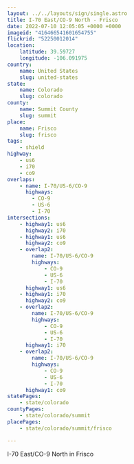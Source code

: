 ```yaml
---
layout: ../../layouts/sign/single.astro
title: I-70 East/CO-9 North - Frisco
date: 2022-07-10 12:05:05 +0000 +0000
imageid: "416466541601654755"
flickrid: "52250012014"
location:
    latitude: 39.59727
    longitude: -106.091975
country:
    name: United States
    slug: united-states
state:
    name: Colorado
    slug: colorado
county:
    name: Summit County
    slug: summit
place:
    name: Frisco
    slug: frisco
tags:
    - shield
highway:
    - us6
    - i70
    - co9
overlaps:
    - name: I-70/US-6/CO-9
      highways:
        - CO-9
        - US-6
        - I-70
intersections:
    - highway1: us6
      highway2: i70
    - highway1: us6
      highway2: co9
    - overlap2:
        name: I-70/US-6/CO-9
        highways:
            - CO-9
            - US-6
            - I-70
      highway1: us6
    - highway1: i70
      highway2: co9
    - overlap2:
        name: I-70/US-6/CO-9
        highways:
            - CO-9
            - US-6
            - I-70
      highway1: i70
    - overlap2:
        name: I-70/US-6/CO-9
        highways:
            - CO-9
            - US-6
            - I-70
      highway1: co9
statePages:
    - state/colorado
countyPages:
    - state/colorado/summit
placePages:
    - state/colorado/summit/frisco

---
```

I-70 East/CO-9 North in Frisco